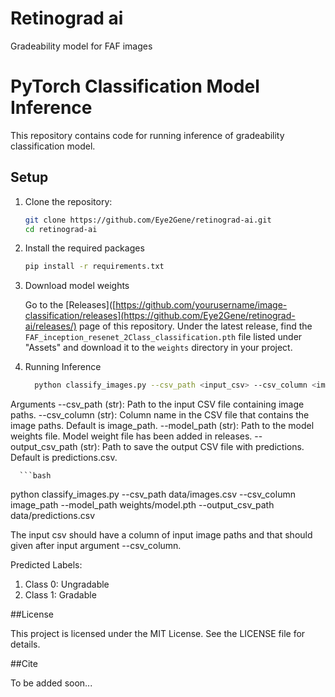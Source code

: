 # Retinograd ai
Gradeability model for FAF images

# PyTorch Classification Model Inference

This repository contains code for running inference of gradeability classification model.

## Setup

1. Clone the repository:
   ```sh
   git clone https://github.com/Eye2Gene/retinograd-ai.git
   cd retinograd-ai

2. Install the required packages
    ```sh
    pip install -r requirements.txt

3. Download model weights

    Go to the [Releases]([https://github.com/yourusername/image-classification/releases](https://github.com/Eye2Gene/retinograd-ai/releases/) page of this repository. Under the latest release, find the `FAF_inception_resenet_2Class_classification.pth` file listed under "Assets" and download it to the `weights` directory in your project.

4. Running Inference
    ```bash
      python classify_images.py --csv_path <input_csv> --csv_column <image_path_column> --model_path <model_weights> --output_csv_path <output_csv>

Arguments
--csv_path (str): Path to the input CSV file containing image paths.
--csv_column (str): Column name in the CSV file that contains the image paths. Default is image_path.
--model_path (str): Path to the model weights file. Model weight file has been added in releases.
--output_csv_path (str): Path to save the output CSV file with predictions. Default is predictions.csv.

      ```bash
   python classify_images.py --csv_path data/images.csv --csv_column image_path --model_path weights/model.pth --output_csv_path data/predictions.csv

The input csv should have a column of input image paths and that should given after input argument --csv_column.


Predicted Labels:
1. Class 0: Ungradable
2. Class 1: Gradable

##License

This project is licensed under the MIT License. See the LICENSE file for details.

##Cite

To be added soon...
